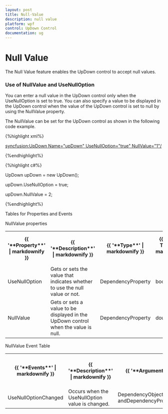 ```yaml
---
layout: post
title: Null-Value
description: null value
platform: wpf
control: UpDown Control
documentation: ug
---
```


# Null Value

The Null Value feature enables the UpDown control to accept null values.

### Use of NullValue and UseNullOption

You can enter a null value in the UpDown control only when the UseNullOption is set to true. You can also specify a value to be displayed in the UpDown control when the value of the UpDown control is set to null by using the NullValue property.

The NullValue can be set for the UpDown control as shown in the following code example.


{%highlight xml%}

<syncfusion:UpDown Name="upDown" UseNullOption="true" NullValue="1"/>

{%endhighlight%}



{%highlight c#%}

UpDown upDown = new UpDown();

upDown.UseNullOption = true;

upDown.NullValue = 2;

{%endhighlight%}

Tables for Properties and Events

NullValue properties

<table>
<tr>
<th>
{{ '**Property**' | markdownify }}</th><th>
{{ '**Description**' | markdownify }}</th><th>
{{ '**Type**' | markdownify }}</th><th>
{{ '**Data Type**' | markdownify }}</th><th>
{{ '**Reference links**' | markdownify }}</th></tr>
<tr>
<td>
UseNullOption</td><td>
Gets or sets the value that indicates whether to use the null value or not.</td><td>
DependencyProperty</td><td>
bool</td><td>
Not applicable</td></tr>
<tr>
<td>
NullValue</td><td>
Gets or sets a value to be displayed in the UpDown control when the value is null.</td><td>
DependencyProperty</td><td>
double?</td><td>
Not applicable</td></tr>
</table>

NullValue Event Table	

<table>
<tr>
<th>
{{ '**Events**' | markdownify }}</th><th>
{{ '**Description**' | markdownify }}</th><th>
{{ '**Arguments**' | markdownify }}</th><th>
{{ '**Type**' | markdownify }}</th><th>
{{ '**Reference links**' | markdownify }}</th></tr>
<tr>
<td>
UseNullOptionChanged</td><td>
Occurs when the UseNullOption value is changed.</td><td>
DependencyObject andDependencyPropertyChangedEventArgs.</td><td>
PropertyChangedCallback</td><td>
Not applicable.</td></tr>
</table>


